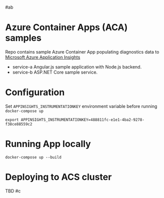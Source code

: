 #ab
# Azure Container Apps (ACA) samples
Repo contains sample Azure Container App populating diagnostics data to [Microsoft Azure Application Insights](https://azure.microsoft.com/en-us/services/application-insights/)

* service-a
  Angular.js sample application with Node.js backend. 
* service-b
  ASP.NET Core sample service.

# Configuration
Set ```APPINSIGHTS_INSTRUMENTATIONKEY``` environment variable before running ```docker-compose up```
```
export APPINSIGHTS_INSTRUMENTATIONKEY=488811fc-e1e1-4ba2-9278-f38ce88559c2
```

# Running App locally
```
docker-compose up --build
```

# Deploying to ACS cluster
TBD
#c